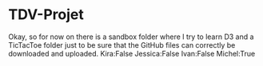 # TDV-Projet
Okay, so for now on there is a sandbox folder
where I try to learn D3 and a TicTacToe folder
just to be sure that the GitHub files can correctly
be downloaded and uploaded.
Kira:False
Jessica:False
Ivan:False
Michel:True